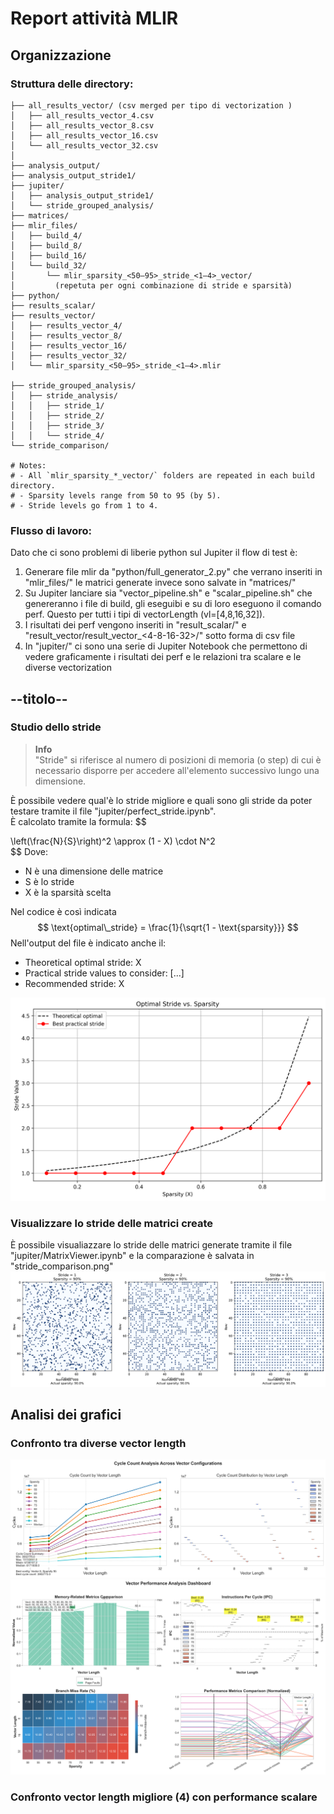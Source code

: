 # Report attività MLIR

## Organizzazione
### Struttura delle directory:

```
├── all_results_vector/ (csv merged per tipo di vectorization )
│   ├── all_results_vector_4.csv
│   ├── all_results_vector_8.csv
│   ├── all_results_vector_16.csv
│   └── all_results_vector_32.csv
│
├── analysis_output/
├── analysis_output_stride1/
├── jupiter/
│   ├── analysis_output_stride1/
│   └── stride_grouped_analysis/
├── matrices/
├── mlir_files/
│   ├── build_4/
│   ├── build_8/
│   ├── build_16/
│   └── build_32/
│   	└── mlir_sparsity_<50–95>_stride_<1–4>_vector/ 
│         (repetuta per ogni combinazione di stride e sparsità)
├── python/
├── results_scalar/
├── results_vector/
│   ├── results_vector_4/
│   ├── results_vector_8/
│   ├── results_vector_16/
│   ├── results_vector_32/
│   └── mlir_sparsity_<50–95>_stride_<1–4>.mlir

├── stride_grouped_analysis/
│   ├── stride_analysis/
│   │   ├── stride_1/
│   │   ├── stride_2/
│   │   ├── stride_3/
│   │   └── stride_4/
└── stride_comparison/

# Notes:
# - All `mlir_sparsity_*_vector/` folders are repeated in each build directory.
# - Sparsity levels range from 50 to 95 (by 5).
# - Stride levels go from 1 to 4.
```

### Flusso di lavoro:
Dato che ci sono problemi di liberie python sul Jupiter il flow di test è:
1. Generare file mlir da "python/full_generator_2.py" che verrano inseriti in "mlir_files/" le matrici generate invece sono salvate in "matrices/"
2. Su Jupiter lanciare sia "vector_pipeline.sh" e "scalar_pipeline.sh" che genereranno i file di build, gli eseguibi e su di loro eseguono il comando perf. Questo per tutti i tipi di vectorLength (vl=[4,8,16,32]). 
3. I risultati dei perf vengono inseriti in "result_scalar/" e "result_vector/result_vector_<4-8-16-32>/" sotto forma di csv file
4. In "jupiter/" ci sono una serie di Jupiter Notebook che permettono di vedere graficamente i risultati dei perf e le relazioni tra scalare e le diverse vectorization

## --titolo--
### Studio dello stride
> **Info**  
> "Stride" si riferisce al numero di posizioni di memoria (o step) di cui è necessario disporre per accedere all'elemento successivo lungo una dimensione.

È possibile vedere qual'è lo stride migliore e quali sono gli stride da poter testare tramite il file "jupiter/perfect_stride.ipynb".  
È calcolato tramite la formula:
$$

\left(\frac{N}{S}\right)^2 \approx (1 - X) \cdot N^2  
$$
Dove:
- N è una dimensione delle matrice
- S è lo stride
- X è la sparsità scelta  

Nel codice è così indicata
$$
\text{optimal\_stride} = \frac{1}{\sqrt{1 - \text{sparsity}}}
$$
Nell'output del file è indicato anche il: 
- Theoretical optimal stride: X
- Practical stride values to consider: [...]
- Recommended stride: X

![Vectors perfomance Analysis](jupiter/perfect_stride.png)


### Visualizzare lo stride delle matrici create

È possibile visualiazzare lo stride delle matrici generate tramite il file "jupiter/MatrixViewer.ipynb" e la comparazione è salvata in "stride_comparison.png"
![Vectors perfomance Analysis](jupiter/stride_comparison.png)

## Analisi dei grafici
### Confronto tra diverse vector length
![Cycle count for vectors length](jupiter/vector_cycle_analysis.png)
![Vectors perfomance Analysis](jupiter/vector_performance_dashboard.png)

### Confronto vector length migliore (4) con performance scalare

